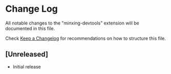 # Change Log
All notable changes to the "minxing-devtools" extension will be documented in this file.

Check [Keep a Changelog](http://keepachangelog.com/) for recommendations on how to structure this file.

## [Unreleased]
- Initial release